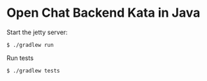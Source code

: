 # Open Chat Backend Kata in Java

Start the jetty server:

```
$ ./gradlew run
```

Run tests

```
$ ./gradlew tests
```
